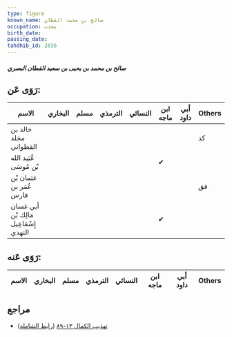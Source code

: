 ```yaml
---
type: figure
known_name: صالح بن محمد القطان
occupation: محدث
birth_date:
passing_date:
tahdhib_id: 2836
---
```

##### صالح بن محمد بن يحيى بن سعيد القطان البصري

## رَوَى عَن:
| الاسم                                  | البخاري | مسلم | الترمذي | النسائي | ابن ماجه | أبي داود | Others |
| -------------------------------------- | ------- | ---- | ------- | ------- | -------- | -------- | ------ |
| خالد بن مخلد القطواني                  |         |      |         |         |          |          | كد     |
| عُبَيد الله بْن مُوسَى                 |         |      |         |         | ✔        |          |        |
| عثمان بْن عُمَر بن فارس                |         |      |         |         |          |          | فق     |
| أبي غسان مَالِك بْن إِسْمَاعِيل النهدي |         |      |         |         | ✔        |          |        |
## رَوَى عَنه:
| الاسم | البخاري | مسلم | الترمذي | النسائي | ابن ماجه | أبي داود | Others |
| ----- | ------- | ---- | ------- | ------- | -------- | -------- | ------ |
## مراجع
- [تهذيب الكمال ١٣-٨٩](obsidian://open?vault=Tahdhib-al-Kamal&file=Figures/٢٨٣٦-صالح%20بن%20محمد%20بن%20يحيى%20بن%20سعيد%20القطان%20البصري) ([رابط الشاملة](https://shamela.ws/book/3722/6470))